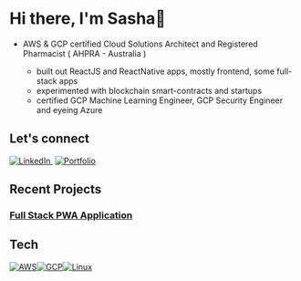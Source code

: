 

Hi there, I'm Sasha👋
=====================

- AWS & GCP certified Cloud Solutions Architect and Registered Pharmacist      ( AHPRA - Australia )

  - built out ReactJS and ReactNative apps, mostly frontend, some full-stack apps
  - experimented with blockchain smart-contracts and startups
  - certified GCP Machine Learning Engineer, GCP Security Engineer and eyeing Azure
  

Let's connect
-------------


[![LinkedIn](https://camo.githubusercontent.com/8c0692475a5bfc1d9e7361074bdb648e567cae7b5b40ffd32adae31180b0d7b6/68747470733a2f2f696d672e736869656c64732e696f2f62616467652f4c696e6b6564496e2d3030373742353f7374796c653d666f722d7468652d6261646765266c6f676f3d6c696e6b6564696e266c6f676f436f6c6f723d7768697465) ](https://www.linkedin.com/in/sasha-taylor-200268346/)
[![Portfolio](https://camo.githubusercontent.com/2a9fb414a87d6b16d58a1adea460b5e5f5befe30f1dc21c23c28674cfeb89759/68747470733a2f2f696d672e736869656c64732e696f2f62616467652f506f7274666f6c696f2d3432383546343f7374796c653d666f722d7468652d6261646765266c6f676f3d676f6f676c652d6368726f6d65266c6f676f436f6c6f723d7768697465)](https://topcoder.jp/)



Recent Projects
------------------

### [Full Stack PWA Application](https://github.com/TopCoderJP/Threads-Application-PWA-React-MongoDB-Next.js-13-TailwindCSS-Full-Stack)




Tech 
-------------------------

[![AWS](https://camo.githubusercontent.com/ed142852f9672b9a22ef25a18af69685709426dea53f7e5f7c9b3c5343c16e6f/68747470733a2f2f696d672e736869656c64732e696f2f62616467652f4157532d4646393930303f7374796c653d666f722d7468652d6261646765266c6f676f3d616d617a6f6e617773266c6f676f436f6c6f723d7768697465)](https://camo.githubusercontent.com/ed142852f9672b9a22ef25a18af69685709426dea53f7e5f7c9b3c5343c16e6f/68747470733a2f2f696d672e736869656c64732e696f2f62616467652f4157532d4646393930303f7374796c653d666f722d7468652d6261646765266c6f676f3d616d617a6f6e617773266c6f676f436f6c6f723d7768697465)[![GCP](https://camo.githubusercontent.com/8d4b3332bac97bbd8877c2cb32bea2d1fbc0cd16ee24a6e8929acbd8d706f7e1/68747470733a2f2f696d672e736869656c64732e696f2f62616467652f4743502d3432383546343f7374796c653d666f722d7468652d6261646765266c6f676f3d676f6f676c652d636c6f7564266c6f676f436f6c6f723d7768697465)](https://camo.githubusercontent.com/8d4b3332bac97bbd8877c2cb32bea2d1fbc0cd16ee24a6e8929acbd8d706f7e1/68747470733a2f2f696d672e736869656c64732e696f2f62616467652f4743502d3432383546343f7374796c653d666f722d7468652d6261646765266c6f676f3d676f6f676c652d636c6f7564266c6f676f436f6c6f723d7768697465)[![Linux](https://camo.githubusercontent.com/b9326effec4bc941d648d79b2e24ed7c708122671d2540c3277596dc52d640f2/68747470733a2f2f696d672e736869656c64732e696f2f62616467652f4c696e75782d4643433632343f7374796c653d666f722d7468652d6261646765266c6f676f3d6c696e7578266c6f676f436f6c6f723d626c61636b)](https://camo.githubusercontent.com/b9326effec4bc941d648d79b2e24ed7c708122671d2540c3277596dc52d640f2/68747470733a2f2f696d672e736869656c64732e696f2f62616467652f4c696e75782d4643433632343f7374796c653d666f722d7468652d6261646765266c6f676f3d6c696e7578266c6f676f436f6c6f723d626c61636b)

<!---
TopCoderJP/TopCoderJP is a ✨ special ✨ repository because its `README.md` (this file) appears on your GitHub profile.
You can click the Preview link to take a look at your changes.
--->
